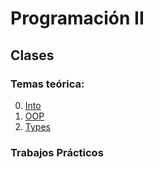 # Programación II

## Clases

### Temas teórica:
0. [Into](classes/Class-00-Introduction.slides.html)
1. [OOP](https://facultaddeingenieria.github.io/prog1/objects)
2. [Types](classes/Class-02-types.slides.html)


### Trabajos Prácticos





